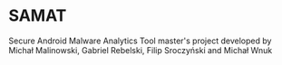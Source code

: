 # SAMAT
Secure Android Malware Analytics Tool master's project developed by Michał Malinowski, Gabriel Rebelski, Filip Sroczyński and Michał Wnuk 
